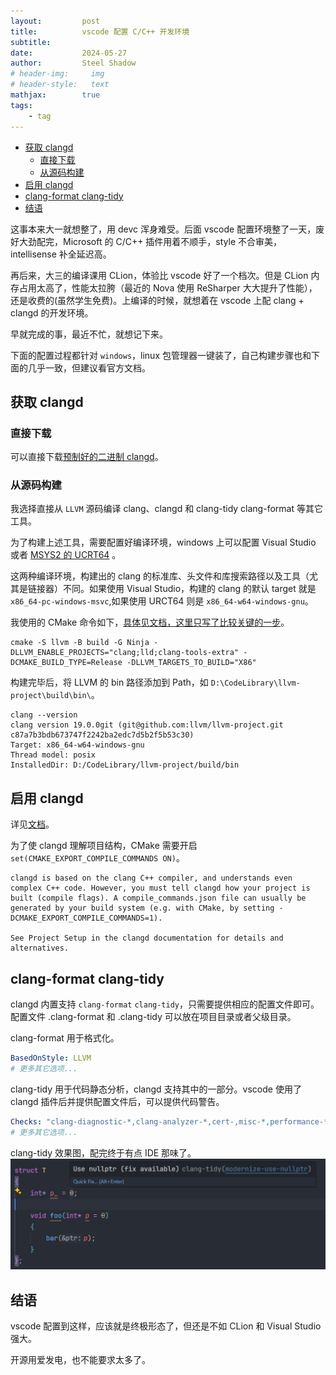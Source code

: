 ```yaml
---
layout:         post
title:          vscode 配置 C/C++ 开发环境
subtitle:       
date:           2024-05-27
author:         Steel Shadow
# header-img:     img
# header-style:   text
mathjax:        true
tags:
    - tag
---
```


- [获取 clangd](#获取-clangd)
  - [直接下载](#直接下载)
  - [从源码构建](#从源码构建)
- [启用 clangd](#启用-clangd)
- [clang-format clang-tidy](#clang-format-clang-tidy)
- [结语](#结语)

这事本来大一就想整了，用 devc 浑身难受。后面 vscode 配置环境整了一天，废好大劲配完，Microsoft 的 C/C++ 插件用着不顺手，style 不合审美，intellisense 补全延迟高。

再后来，大三的编译课用 CLion，体验比 vscode 好了一个档次。但是 CLion 内存占用太高了，性能太拉胯（最近的 Nova 使用 ReSharper 大大提升了性能），还是收费的(虽然学生免费)。上编译的时候，就想着在 vscode 上配 clang + clangd 的开发环境。

早就完成的事，最近不忙，就想记下来。

下面的配置过程都针对 `windows`，linux 包管理器一键装了，自己构建步骤也和下面的几乎一致，但建议看官方文档。

## 获取 clangd

### 直接下载

可以直接下载[预制好的二进制 clangd](https://github.com/llvm/llvm-project/releases/)。

### 从源码构建

我选择直接从 `LLVM` 源码编译 clang、clangd 和 clang-tidy clang-format 等其它工具。

为了构建上述工具，需要配置好编译环境，windows 上可以配置 Visual Studio 或者 [MSYS2 的 UCRT64](https://www.msys2.org/docs/environments/) 。

这两种编译环境，构建出的 clang 的标准库、头文件和库搜索路径以及工具（尤其是链接器）不同。如果使用 Visual Studio，构建的 clang 的默认 target 就是 `x86_64-pc-windows-msvc`,如果使用 URCT64 则是 `x86_64-w64-windows-gnu`。

我使用的 CMake 命令如下，[具体见文档，这里只写了比较关键的一步](https://llvm.org/docs/CMake.html#frequently-used-cmake-variables)。

```shell
cmake -S llvm -B build -G Ninja -DLLVM_ENABLE_PROJECTS="clang;lld;clang-tools-extra" -DCMAKE_BUILD_TYPE=Release -DLLVM_TARGETS_TO_BUILD="X86"
```

构建完毕后，将 LLVM 的 bin 路径添加到 Path，如 `D:\CodeLibrary\llvm-project\build\bin\`。

```shell
clang --version
clang version 19.0.0git (git@github.com:llvm/llvm-project.git c87a7b3bdb673747f2242ba2edc7d5b2f5b53c30)
Target: x86_64-w64-windows-gnu
Thread model: posix
InstalledDir: D:/CodeLibrary/llvm-project/build/bin
```

## 启用 clangd

详见[文档](https://marketplace.visualstudio.com/items?itemName=llvm-vs-code-extensions.vscode-clangd)。

为了使 clangd 理解项目结构，CMake 需要开启 `set(CMAKE_EXPORT_COMPILE_COMMANDS ON)`。

```text
clangd is based on the clang C++ compiler, and understands even complex C++ code. However, you must tell clangd how your project is built (compile flags). A compile_commands.json file can usually be generated by your build system (e.g. with CMake, by setting -DCMAKE_EXPORT_COMPILE_COMMANDS=1).

See Project Setup in the clangd documentation for details and alternatives.
```

## clang-format clang-tidy

clangd 内置支持 `clang-format` `clang-tidy`，只需要提供相应的配置文件即可。配置文件 .clang-format 和 .clang-tidy 可以放在项目目录或者父级目录。

clang-format 用于格式化。

```yaml
BasedOnStyle: LLVM
# 更多其它选项...
```

clang-tidy 用于代码静态分析，clangd 支持其中的一部分。vscode 使用了 clangd 插件后并提供配置文件后，可以提供代码警告。

```yaml
Checks: "clang-diagnostic-*,clang-analyzer-*,cert-,misc-*,performance-*,readability-*,portability-,modernize-*"
# 更多其它选项...
```

clang-tidy 效果图，配完终于有点 IDE 那味了。
![clang-tidy](/img/in-post/clang-tidy.png)

## 结语

vscode 配置到这样，应该就是终极形态了，但还是不如 CLion 和 Visual Studio 强大。

开源用爱发电，也不能要求太多了。
